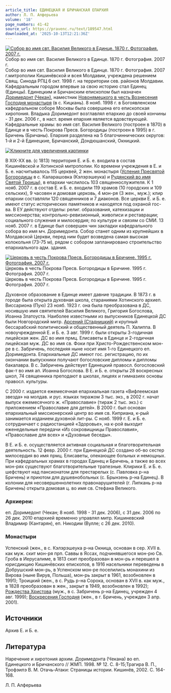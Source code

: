 ```yaml
---
article_title: ЕДИНЕЦКАЯ И БРИЧАНСКАЯ ЕПАРХИЯ
author: Л. П. Алферьева
volume: '18'
page_numbers: 41-42
source_url: https://pravenc.ru/text/189547.html
downloaded_at: '2025-10-13T12:21:36Z'
---
```


[![Собор во имя свт. Василия Великого в Единце. 1870 г. Фотография. 2007 г.](https://pravenc.ru/data/733/493/1234/i200.jpg "Кликните для увеличения картинки")](https://pravenc.ru/data/733/493/1234/i400.jpg)Собор во имя свт. Василия Великого в Единце. 1870 г. Фотография. 2007 г.  
Собор во имя свт. Василия Великого в Единце. 1870 г. Фотография. 2007 г.митрополии Кишинёвской и всея Молдавии, учреждена решением Свящ. Синода РПЦ 6 окт. 1998 г. на территории сев. районов Молдавии. Кафедральным городом впервые за свою историю стал Единец (Единцы). Единецким и Бричанским епископом был назначен [Доримедонт (Чекан)](<https://pravenc.ru/text/Доримедонт (Чекан).html>), наместник [Новонямецкого в честь Вознесения Господня монастыря](<https://pravenc.ru/text/Новонямецкого в честь Вознесения Господня монастыря.html>) (в с. Кицкань). 8 нояб. 1998 г. в Богоявленском кафедральном соборе Москвы была совершена его епископская хиротония. Владыка Доримедонт возглавлял епархию до своей кончины - 31 дек. 2006 г., в наст. время епархия является вдовствующей. Кафедральные храмы: во имя свт. Василия Великого (построен в 1870) в Единце и в честь Покрова Пресв. Богородицы (построен в 1995) в г. Бричень (Бричаны). Епархия разделена на 5 благочиннических округов: 1-й и 2-й Единецкие, Бричанский, Дондюшанский, Окницкий.

[![](https://pravenc.ru/data/736/493/1234/i200.jpg "Кликните для увеличения картинки")](https://pravenc.ru/data/736/493/1234/i800.jpg)

В XIX-XX вв. (с 1813) территория Е. и Б. е. входила в состав Кишинёвской и Хотинской митрополии. Ко времени учреждения в Е. и Б. е. насчитывалось 115 церквей, 2 жен. монастыря ([Успения Пресвятой Богородицы](<https://pravenc.ru/text/Успения Пресвятой Богородицы.html>) в с. Каларашовка (Кэлэрэшеука) и [Рудянский во имя Святой Троицы](<https://pravenc.ru/text/Рудянский во имя Святой Троицы.html>)), в епархии числилось 103 священнослужителя. К 1 нояб. 2007 г. в состав Е. и Б. е. входили 119 храмов (10 городских и 109 сельских), 9 часовен и домовая церковь, 4 мон-ря (3 жен., муж.); клир епархии составляли 120 священников и 7 диаконов. Все церкви Е. и Б. е. имеют статус исторических памятников и находятся под охраной гос-ва. В ЕУ действуют отделы: религ. образования, катехизации и миссионерства; контрольно-ревизионный, живописи и реставрации; социального служения и милосердия; по культуре и связям со СМИ. 13 нояб. 2007 г. в Единце был совершен чин закладки кафедрального собора во имя мч. Доримедонта. Собор станет одним из крупнейших в Молдавской Церкви, перед ним будет возведена самая высокая колокольня (73-75 м), рядом с собором запланировано строительство епархиального адм. здания.

[![Церковь в честь Покрова Пресв. Богородицы в Бричине. 1995 г. Фотография. 2007 г.](https://pravenc.ru/data/748/493/1234/i200.jpg "Кликните для увеличения картинки")](https://pravenc.ru/data/748/493/1234/i400.jpg)Церковь в честь Покрова Пресв. Богородицы в Бричине. 1995 г. Фотография. 2007 г.  
Церковь в честь Покрова Пресв. Богородицы в Бричине. 1995 г. Фотография. 2007 г.

Духовное образование в Единце имеет давние традиции. В 1873 г. в городе была открыта духовная школа, стараниями Хотинского архиеп. Виссариона (Пую) 23 нояб. 1923 г. она была преобразована в ДС, носившую имя святителей Василия Великого, Григория Богослова, Иоанна Златоуста. Наиболее известными из выпускников Единецкой ДС были Новгородский митр. [Арсений (Стадницкий)](<https://pravenc.ru/text/Арсений (Стадницкий).html>) и крупный бессарабский политический и общественный деятель П. Халиппа. В новоучрежденной Е. и Б. е. 3 авг. 1999 г. были открыты 3-годичная лицейская жен. ДС во имя прмц. Елисаветы в Единце и 2-годичная лицейская муж. ДС во имя св. Фоки при Христо-Рождественском мон-ре в с. Забричень, последняя ныне носит имя 1-го Единецкого еп. Доримедонта. Епархиальные ДС имеют гос. регистрацию, по их окончании выпускники получают богословские дипломы и дипломы бакалавра. В с. Забричень действует Единецкий правосл. богословский фак-т во имя ап. Иоанна Богослова. В Е. и Б. е. открыты 28 воскресных школ, 74 священника преподают в школах, лицеях и гимназиях основы правосл. культуры.

С 2000 г. издается ежемесячная епархиальная газета «Вифлеемская звезда» на молдав. и рус. языках тиражом 3 тыс. экз., в 2002 г. начат выпуск ежемесячного ж. «Православие» (тираж 2 тыс. экз.) с приложением «Православие для детей». В 2000 г. был основан епархиальный миссионерский центр во имя св. Киприана, к-рый занимается изданием духовной лит-ры. С нояб. 1999 г. Е. и Б. е. сотрудничает с радиостанцией «Здоровье», на к-рой выходит еженедельные передачи «Из сокровищницы Православия», «Православие для всех» и «Духовные беседы».

В Е. и Б. е. осуществляется активная социальная и благотворительная деятельность. 12 февр. 2000 г. при Единецкой ДС создано об-во сестер милосердия во имя прмц. Елисаветы, опекающее больных и немощных. При кафедральных храмах в городах Единец и Бричень, а также во всех мон-рях существуют благотворительные трапезные. Клирики Е. и Б. е. шефствуют над пансионатом для престарелых (с. Павловка р-на Бричень) и приютом для душевнобольных (с. Брынзень р-на Единец). В колонии для несовершеннолетних правонарушителей (г. Липкань р-на Бричень) открыта домовая ц. во имя св. Стефана Великого.

### Архиереи:

еп. Доримедонт (Чекан; 8 нояб. 1998 - 31 дек. 2006), с 31 дек. 2006 по 26 дек. 2010 епархией временно управлял митр. Кишиневский Владимир (Кантарян), еп. Никодим (Вулле; с 26 дек. 2010).

### Монастыри

Успенский (жен., в с. Кэлэрэшеука р-на Окница, основан в сер. XVII в. как муж. скит мон-ря прп. Саввы в Яссах, подчинявшегося мон-рю Св. Гроба в Иерусалиме, в 1813 скит преобразован в мон-рь и перешел в юрисдикцию Кишинёвских епископов, в 1916 насельники переведены в Добрушский мон-рь, в Успенском мон-ре поселились монахини из Вирова (ныне Вирув, Польша), мон-рь закрыт в 1961, возобновлен в 1991); Троицкий (жен., в с. Рудь р-на Сорока, основан в XVII в. как муж., в 1828 преобразован в жен., закрыт в 1949, возобновлен в 1992); [Рождества Христова](<https://pravenc.ru/text/Рождество Христово.html>) (муж., в с. Забричень р-на Единец, учрежден 4 авг. 1999); [Воскресения Господня](<https://pravenc.ru/text/Воскресения Господня.html>) (жен., в г. Бричень, учрежден 3 апр. 2001).

## Источники

Архив Е. и Б. е.

## Литература

Наречение и хиротония архим. Доримедонта (Чекана) во еп. Единецкого и Бричанского // ЖМП. 1998. № 12. С. 8-15;Трагира В. П., Трофэилэ В. М. Отачь-Атаки: Страницы истории. Кишинёв, 2002. С. 164-168.

Л. П. Алферьева
